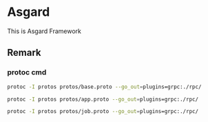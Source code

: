 # Asgard

This is Asgard Framework

## Remark

### protoc cmd

``` bash
protoc -I protos protos/base.proto --go_out=plugins=grpc:./rpc/

protoc -I protos protos/app.proto --go_out=plugins=grpc:./rpc/

protoc -I protos protos/job.proto --go_out=plugins=grpc:./rpc/
```
